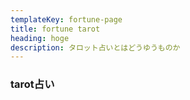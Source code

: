 ```yaml
---
templateKey: fortune-page
title: fortune tarot
heading: hoge
description: タロット占いとはどうゆうものか
---
```

### tarot占い
